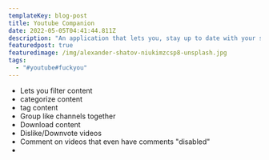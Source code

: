 ```yaml
---
templateKey: blog-post
title: Youtube Companion
date: 2022-05-05T04:41:44.811Z
description: "An application that lets you, stay up to date with your subscriptions. "
featuredpost: true
featuredimage: /img/alexander-shatov-niukimzcsp8-unsplash.jpg
tags:
  - "#youtube#fuckyou"
---
```

* Lets you filter content
* categorize content
* tag content
* Group like channels together
* Download content
* Dislike/Downvote videos
* Comment on videos that even have comments "disabled"
*